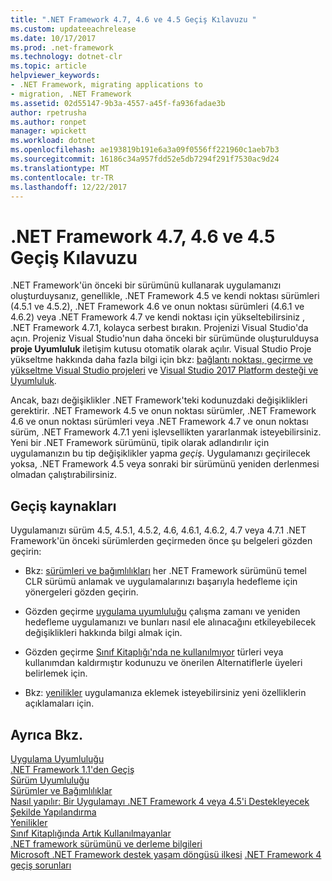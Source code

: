 ```yaml
---
title: ".NET Framework 4.7, 4.6 ve 4.5 Geçiş Kılavuzu "
ms.custom: updateeachrelease
ms.date: 10/17/2017
ms.prod: .net-framework
ms.technology: dotnet-clr
ms.topic: article
helpviewer_keywords:
- .NET Framework, migrating applications to
- migration, .NET Framework
ms.assetid: 02d55147-9b3a-4557-a45f-fa936fadae3b
author: rpetrusha
ms.author: ronpet
manager: wpickett
ms.workload: dotnet
ms.openlocfilehash: ae193819b191e6a3a09f0556ff221960c1aeb7b3
ms.sourcegitcommit: 16186c34a957fdd52e5db7294f291f7530ac9d24
ms.translationtype: MT
ms.contentlocale: tr-TR
ms.lasthandoff: 12/22/2017
---
```

# <a name="migration-guide-to-the-net-framework-47-46-and-45"></a>.NET Framework 4.7, 4.6 ve 4.5 Geçiş Kılavuzu 
.NET Framework'ün önceki bir sürümünü kullanarak uygulamanızı oluşturduysanız, genellikle, .NET Framework 4.5 ve kendi noktası sürümleri (4.5.1 ve 4.5.2), .NET Framework 4.6 ve onun noktası sürümleri (4.6.1 ve 4.6.2) veya .NET Framework 4.7 ve kendi noktası için yükseltebilirsiniz , .NET Framework 4.7.1, kolayca serbest bırakın. Projenizi Visual Studio'da açın. Projeniz Visual Studio'nun daha önceki bir sürümünde oluşturulduysa **proje Uyumluluk** iletişim kutusu otomatik olarak açılır. Visual Studio Proje yükseltme hakkında daha fazla bilgi için bkz: [bağlantı noktası, geçirme ve yükseltme Visual Studio projeleri](/visualstudio/porting/port-migrate-and-upgrade-visual-studio-projects) ve [Visual Studio 2017 Platform desteği ve Uyumluluk](https://www.visualstudio.com/en-us/productinfo/vs2017-compatibility-vs).  
  
 Ancak, bazı değişiklikler .NET Framework'teki kodunuzdaki değişiklikleri gerektirir. .NET Framework 4.5 ve onun noktası sürümler, .NET Framework 4.6 ve onun noktası sürümleri veya .NET Framework 4.7 ve onun noktası sürüm, .NET Framework 4.7.1 yeni işlevsellikten yararlanmak isteyebilirsiniz. Yeni bir .NET Framework sürümünü, tipik olarak adlandırılır için uygulamanızın bu tip değişiklikler yapma *geçiş*. Uygulamanızı geçirilecek yoksa, .NET Framework 4.5 veya sonraki bir sürümünü yeniden derlenmesi olmadan çalıştırabilirsiniz.  
  
## <a name="migration-resources"></a>Geçiş kaynakları  
 Uygulamanızı sürüm 4.5, 4.5.1, 4.5.2, 4.6, 4.6.1, 4.6.2, 4.7 veya 4.7.1 .NET Framework'ün önceki sürümlerden geçirmeden önce şu belgeleri gözden geçirin:  
  
-   Bkz: [sürümleri ve bağımlılıkları](../../../docs/framework/migration-guide/versions-and-dependencies.md) her .NET Framework sürümünü temel CLR sürümü anlamak ve uygulamalarınızı başarıyla hedefleme için yönergeleri gözden geçirin.  
  
-   Gözden geçirme [uygulama uyumluluğu](../../../docs/framework/migration-guide/application-compatibility.md) çalışma zamanı ve yeniden hedefleme uygulamanızı ve bunları nasıl ele alınacağını etkileyebilecek değişiklikleri hakkında bilgi almak için.  
  
-   Gözden geçirme [Sınıf Kitaplığı'nda ne kullanılmıyor](../../../docs/framework/whats-new/whats-obsolete.md) türleri veya kullanımdan kaldırmıştır kodunuzu ve önerilen Alternatiflerle üyeleri belirlemek için.  
  
-   Bkz: [yenilikler](../../../docs/framework/whats-new/index.md) uygulamanıza eklemek isteyebilirsiniz yeni özelliklerin açıklamaları için.  
  
## <a name="see-also"></a>Ayrıca Bkz.  
 [Uygulama Uyumluluğu](../../../docs/framework/migration-guide/application-compatibility.md)  
 [.NET Framework 1.1'den Geçiş](../../../docs/framework/migration-guide/migrating-from-the-net-framework-1-1.md)  
 [Sürüm Uyumluluğu](../../../docs/framework/migration-guide/version-compatibility.md)  
 [Sürümler ve Bağımlılıklar](../../../docs/framework/migration-guide/versions-and-dependencies.md)  
 [Nasıl yapılır: Bir Uygulamayı .NET Framework 4 veya 4.5'i Destekleyecek Şekilde Yapılandırma](../../../docs/framework/migration-guide/how-to-configure-an-app-to-support-net-framework-4-or-4-5.md)  
 [Yenilikler](../../../docs/framework/whats-new/index.md)  
 [Sınıf Kitaplığında Artık Kullanılmayanlar](../../../docs/framework/whats-new/whats-obsolete.md)  
 [.NET framework sürümünü ve derleme bilgileri](http://go.microsoft.com/fwlink/?LinkId=201701)  
 [Microsoft .NET Framework destek yaşam döngüsü ilkesi](http://go.microsoft.com/fwlink/?LinkId=196607) [.NET Framework 4 geçiş sorunları](net-framework-4-migration-issues.md)

